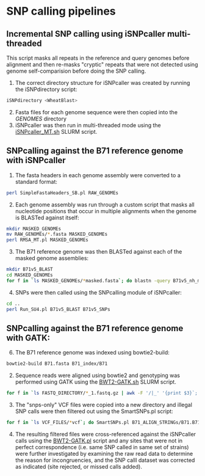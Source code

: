 # SNP calling pipelines

## Incremental SNP calling using iSNPcaller multi-threaded
This script masks all repeats in the reference and query genomes before alignment and then re-masks "cryptic" repeats that were not detected using genome self-comparision before doing the SNP calling.

1. The correct directory structure for iSNPcaller was created by running the iSNPdirectory script:
```bash
iSNPdirectory <WheatBlast>
```
2. Fasta files for each genome sequence were then copied into the *GENOMES* directory
3. iSNPcaller was then run in multi-threaded mode using the [iSNPcaller_MT.sh](/scripts/iSNPcaller_MT.sh) SLURM script.

## SNPcalling against the B71 reference genome with iSNPcaller

1. The fasta headers in each genome assembly were converted to a standard format:
```bash
perl SimpleFastaHeaders_SB.pl RAW_GENOMEs
```
2. Each genome assembly was run through a custom script that masks all nucleotide positions that occur in multiple alignments when the genome is BLASTed against itself:
```bash
mkdir MASKED_GENOMEs
mv RAW_GENOMEs/*.fasta MASKED_GENOMEs
perl RMSA_MT.pl MASKED_GENOMEs
```
3. The B71 reference genome was then BLASTed against each of the masked genome assemblies:
```bash
mkdir B71v5_BLAST
cd MASKED_GENOMEs
for f in `ls MASKED_GENOMEs/*masked.fasta`; do blastn -query B71v5_nh_masked.fasta -subject $f -evalue 1e-20 -max_target_seqs 2000 -outfmt '6 qseqid sseqid qstart qend sstart send btop' > ../B71v5_BLAST/B71v5.$f.BLAST; done
```
4. SNPs were then called using the SNPcalling module of iSNPcaller:
```bash
cd ..
perl Run_SU4.pl B71v5_BLAST B71v5_SNPs
```
## SNPcalling against the B71 reference genome with GATK:

6. The B71 reference genome was indexed using bowtie2-build:
```bash
bowtie2-build B71.fasta B71_index/B71
```
2. Sequence reads were aligned using bowtie2 and genotyping was performed using GATK using the [BWT2-GATK.sh](/scripts/BWT2-GATK.sh) SLURM script.
```bash
for f in `ls FASTQ_DIRECTORY/*_1.fastq.gz | awk -F '/|_' '{print $3}`; do sbatch BWT2-GATK.sh B71.fasta FASTQ_DIRECTORY $f; done
```
3. The "snps-only" VCF files were copied into a new directory and illegal SNP calls were then filtered out using the SmartSNPs.pl script:
```bash
for f in `ls VCF_FILES/*vcf`; do SmartSNPs.pl B71_ALIGN_STRINGs/B71.B71_alignments $f 20 10; done
```
4. The resulting filtered files were cross-referenced against the iSNPcaller calls using the [BWT2-GATK.pl](/scripts/.pl) script and any sites that were not in perfect correspondence (i.e. same SNP called in same set of strains) were further investigated by examining the raw read data to determine the reason for incongruencies, and the SNP calll dataset was corrected as indicated (site rejected, or missed calls added).

